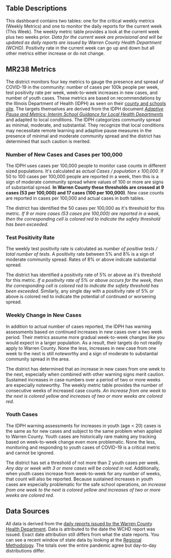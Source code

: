 ## Table Descriptions

This dashboard contains two tables: one for the critical weekly metrics (Weekly Metrics) and one to monitor the daily reports for the current week (This Week). The weekly metric table provides a look at the current week plus two weeks prior. *Data for the current week are provisional and will be updated as daily reports are issued by Warren County Health Department (WCHD)*. Positivity rate in the current week can go up and down but all other metrics either increase or do not change.   

## MR238 Metrics

The district monitors four key metrics to gauge the presence and spread of COVID-19 in the community: number of cases per 100k people per week, test positivity rate per week, week-to-week increases in new cases, and number of youth cases. These metrics are based on recommendations by the Illinois Department of Health (IDPH) as seen on their [county and schools site](https://www.dph.illinois.gov/countyschool?county=Warren). The targets themselves are derived from the IDPH document *[Adaptive Pause and Metrics: Interim School Guidance for Local Health Departments](https://www.isbe.net/Documents/IDPH-Adaptive-Pause-Metrics.pdf)* and adapted to local conditions. The IDPH categorizes community spread as minimal, moderate, and substantial. They recognize that local conditions may necessitate remote learning and adaptive pause measures in the presence of minimal and moderate community spread and the district has determined that such caution is merited.

### Number of New Cases and Cases per 100,000

The IDPH uses cases per 100,000 people to monitor case counts in different sized populations. It's calculated as *actual Cases / population x 100,000*. If 50 to 100 cases per 100,000 people are reported in a week, then this is a sign of moderate community spread where values of 100 or more are signs of substantial spread. **In Warren County these thresholds are crossed at 9 cases (53 per 100,000) and 17 cases (100 per 100,000)**. New case counts are reported in cases per 100,000 and actual cases in both tables.

The district has identified the 50 cases per 100,000 as it's threshold for this metric. *If 9 or more cases (53 cases pre 100,000) are reported in a week, then the corresponding cell is colored red to indicate the safety threshold has been exceeded*.

### Test Positivity Rate

The weekly test positivity rate is calculated as *number of positive tests / total number of tests*. A positivity rate between 5% and 8% is a sign of moderate community spread. Rates of 8% or above indicate substantial spread.

The district has identified a positivity rate of 5% or above as it's threshold for this metric. *If a positivity rate of 5% or above occurs for the week, then the corresponding cell is colored red to indicate the safety threshold has been exceeded*. Similarly, any single day with a positivity rate of 5% or above is colored red to indicate the potential of continued or worsening spread.

### Weekly Change in New Cases

In addition to actual number of cases reported, the IDPH has warning assessments based on continued increases in new cases over a two week period. Their metrics assume more gradual week-to-week changes like you would expect in a larger population. As a result, their targets do not readily apply to Warren County. None the less, increases in new case from one week to the next is still noteworthy and a sign of moderate to substantial community spread in the area.

The district has determined that an increase in new cases from one week to the next, especially when combined with other warning signs merit caution. Sustained increases in case numbers over a period of two or more weeks are especially noteworthy. The weekly metric table provides the number of consecutive weeks of increased case counts. *An increase from one week to the next is colored yellow and increases of two or more weeks are colored red.*

### Youth Cases

The IDPH warning assessments for increases in youth (age < 20) cases is the same as for new cases and subject to the same problem when applied to Warren County. Youth cases are historically rare making any tracking based on week-to-week change even more problematic. None the less, monitoring and responding to youth cases of COVID-19 is a critical metric and cannot be ignored.

The district has set a threshold of not more than 2 youth cases per week. *Any day or week with 3 or more cases will be colored in red*. Additionally, when youth cases increase from week-to-week for any number of weeks, that count will also be reported. Because sustained increases in youth cases are especially problematic for the safe school operations, *an increase from one week to the next is colored yellow and increases of two or more weeks are colored red.*

## Data Sources

All data is derived from the [daily reports issued by the Warren County Health Department](http://warrencohealth.com/covid-19.html). Data is attributed to the date the WCHD report was issued. Exact date attribution still differs from what the state reports. You can see a recent window of state data by looking at the [Regional Methodology](https://www.dph.illinois.gov/regionmetrics?regionID=2). The totals over the entire pandemic agree but day-to-day distributions differ.   
